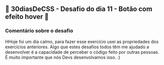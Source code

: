 ## 🚀 30diasDeCSS  - Desafio do dia 11 - Botão com efeito hover 🚀


### Comentário sobre o desafio
HHoje foi um dia calmo, para fazer esse exercício usei as propriedades dos exercícios anteriores.
Algo que estes desafios todos têm me ajudado a desenvolver é a capacidade de perceber o código feito por outras pessoas. É muito importante que nós Devs desenvolvamos isso. :)


